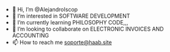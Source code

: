 - 👋 Hi, I’m @AlejandroIscop
- 👀 I’m interested in SOFTWARE DEVELOPMENT
- 🌱 I’m currently learning PHILOSOPHY CODE,,,
- 💞️ I’m looking to collaborate on ELECTRONIC INVOICES AND ACCOUNTING
- 📫 How to reach me soporte@haab.site 

<!---
AlejandroIscop/AlejandroIscop is a ✨ special ✨ repository because its `README.md` (this file) appears on your GitHub profile.
You can click the Preview link to take a look at your changes.
--->
